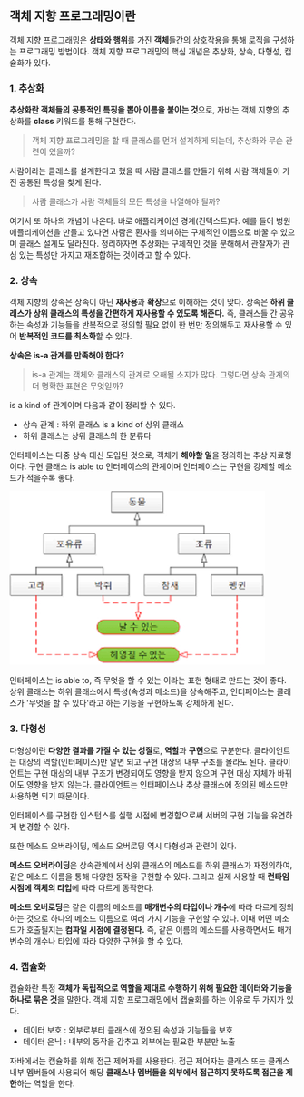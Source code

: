 ## 객체 지향 프로그래밍이란

객체 지향 프로그래밍은 **상태와 행위**를 가진 **객체**들간의 상호작용을 통해 로직을 구성하는 프로그래밍 방법이다. 객체 지향 프로그래밍의 핵심 개념은 추상화, 상속, 다형성, 캡슐화가 있다.

### 1. 추상화 

**추상화란 객체들의 공통적인 특징을 뽑아 이름을 붙이는 것**으로, 자바는 객체 지향의 추상화를 **class** 키워드를 통해 구현한다. 

> 객체 지향 프로그래밍을 할 때 클래스를 먼저 설계하게 되는데, 추상화와 무슨 관련이 있을까?

사람이라는 클래스를 설계한다고 했을 때 사람 클래스를 만들기 위해 사람 객체들이 가진 공통된 특성을 찾게 된다. 

> 사람 클래스가 사람 객체들의 모든 특성을 나열해야 될까? 

여기서 또 하나의 개념이 나온다. 바로 애플리케이션 경계(컨텍스트)다. 예를 들어 병원 애플리케이션을 만들고 있다면 사람은 환자를 의미하는 구체적인 이름으로 바꿀 수 있으며 클래스 설계도 달라진다. 정리하자면 추상화는 구체적인 것을 분해해서 관찰자가 관심 있는 특성만 가지고 재조합하는 것이라고 할 수 있다.

### 2. 상속

객체 지향의 상속은 상속이 아닌 **재사용**과 **확장**으로 이해하는 것이 맞다. 상속은 **하위 클래스가 상위 클래스의 특성을 간편하게 재사용할 수 있도록 해준다.** 즉, 클래스들 간 공유하는 속성과 기능들을 반복적으로 정의할 필요 없이 한 번만 정의해두고 재사용할 수 있어 **반복적인 코드를 최소화**할 수 있다.

**상속은 is-a 관계를 만족해야 한다?**

> is-a 관계는 객체와 클래스의 관계로 오해될 소지가 많다. 그렇다면 상속 관계의 더 명확한 표현은 무엇일까?

is a kind of 관계이며 다음과 같이 정리할 수 있다.

- 상속 관계 : 하위 클래스 is a kind of 상위 클래스
- 하위 클래스는 상위 클래스의 한 분류다

인터페이스는 다중 상속 대신 도입된 것으로, 객체가 **해야할 일**을 정의하는 추상 자료형이다. 구현 클래스 is able to 인터페이스의 관계이며 인터페이스는 구현을 강제할 메소드가 적을수록 좋다.

![img2](https://github.com/dilmah0203/TIL/blob/main/Image/Extends2.png)

인터페이스는 is able to, 즉 무엇을 할 수 있는 이라는 표현 형태로 만드는 것이 좋다. 상위 클래스는 하위 클래스에서 특성(속성과 메소드)을 상속해주고, 인터페이스는 클래스가 '무엇을 할 수 있다'라고 하는 기능을 구현하도록 강제하게 된다.

### 3. 다형성

다형성이란 **다양한 결과를 가질 수 있는 성질**로, **역할**과 **구현**으로 구분한다. 클라이언트는 대상의 역할(인터페이스)만 알면 되고 구현 대상의 내부 구조를 몰라도 된다. 클라이언트는 구현 대상의 내부 구조가 변경되어도 영향을 받지 않으며 구현 대상 자체가 바뀌어도 영향을 받지 않는다. 클라이언트는 인터페이스나 추상 클래스에 정의된 메소드만 사용하면 되기 때문이다.

인터페이스를 구현한 인스턴스를 실행 시점에 변경함으로써 서버의 구현 기능을 유연하게 변경할 수 있다. 

또한 메소드 오버라이딩, 메소드 오버로딩 역시 다형성과 관련이 있다. 

**메소드 오버라이딩**은 상속관계에서 상위 클래스의 메소드를 하위 클래스가 재정의하여, 같은 메소드 이름을 통해 다양한 동작을 구현할 수 있다. 그리고 실제 사용할 때 **런타임 시점에 객체의 타입**에 따라 다르게 동작한다.

**메소드 오버로딩**은 같은 이름의 메소드를 **매개변수의 타입이나 개수**에 따라 다르게 정의하는 것으로 하나의 메소드 이름으로 여러 가지 기능을 구현할 수 있다. 이때 어떤 메소드가 호출될지는 **컴파일 시점에 결정된다.** 즉, 같은 이름의 메소드를 사용하면서도 매개변수의 개수나 타입에 따라 다양한 구현을 할 수 있다.

### 4. 캡슐화

캡슐화란 특정 **객체가 독립적으로 역할을 제대로 수행하기 위해 필요한 데이터와 기능을 하나로 묶은 것**을 말한다. 객체 지향 프로그래밍에서 캡슐화를 하는 이유로 두 가지가 있다.

- 데이터 보호 : 외부로부터 클래스에 정의된 속성과 기능들을 보호
- 데이터 은닉 : 내부의 동작을 감추고 외부에는 필요한 부분만 노출

자바에서는 캡슐화를 위해 접근 제어자를 사용한다. 접근 제어자는 클래스 또는 클래스 내부 멤버들에 사용되어 해당 **클래스나 멤버들을 외부에서 접근하지 못하도록 접근을 제한**하는 역할을 한다.

